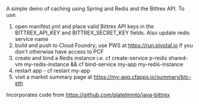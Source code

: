 A simple demo of caching using Spring and Redis and the Bittrex API.
To use:
1. open manifest.yml and place valid Bittrex API keys in the BITTREX\_API\_KEY and BITTREX\_SECRET\_KEY fields. Also update redis service name
2. build and push to Cloud Foundry; use PWS at https://run.pivotal.io if you don't otherwise have access to PCF
3. create and bind a Redis instance i.e. cf create-service p-redis shared-vm my-redis-instance && cf bind-service my-app my-redis-instance
4. restart app - cf restart my-app
5. visit a market summary page at https://my-app.cfapps.io/summary/btc-eth

Incorporates code from https://github.com/platelminto/java-bittrex
